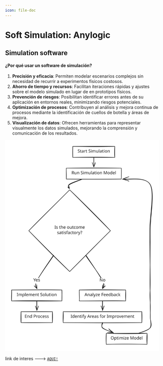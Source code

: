 ```yaml
---
icon: file-doc
---
```


# Soft Simulation: Anylogic

## Simulation software

#### ¿Por qué usar un software de simulación?

1. **Precisión y eficacia**: Permiten modelar escenarios complejos sin necesidad de recurrir a experimentos físicos costosos.
2. **Ahorro de tiempo y recursos**: Facilitan iteraciones rápidas y ajustes sobre el modelo simulado en lugar de en prototipos físicos.
3. **Prevención de riesgos**: Posibilitan identificar errores antes de su aplicación en entornos reales, minimizando riesgos potenciales.
4. **Optimización de procesos**: Contribuyen al análisis y mejora continua de procesos mediante la identificación de cuellos de botella y áreas de mejora.
5. **Visualización de datos**: Ofrecen herramientas para representar visualmente los datos simulados, mejorando la comprensión y comunicación de los resultados.

<img src="../../.gitbook/assets/file.excalidraw (3).svg" alt="" class="gitbook-drawing">

link de interes ---> [`AQUI!`](https://anylogic.help/anylogic/ui/properties-view.html)

